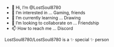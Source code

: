 - 👋 Hi, I’m @LostSoul8780
- 👀 I’m interested in ... Gaming, friends
- 🌱 I’m currently learning ... Drawing
- 💞️ I’m looking to collaborate on ... Friendship
- 📫 How to reach me ... Discord

LostSoul8780/LostSoul8780 is a ✨ special ✨ person
